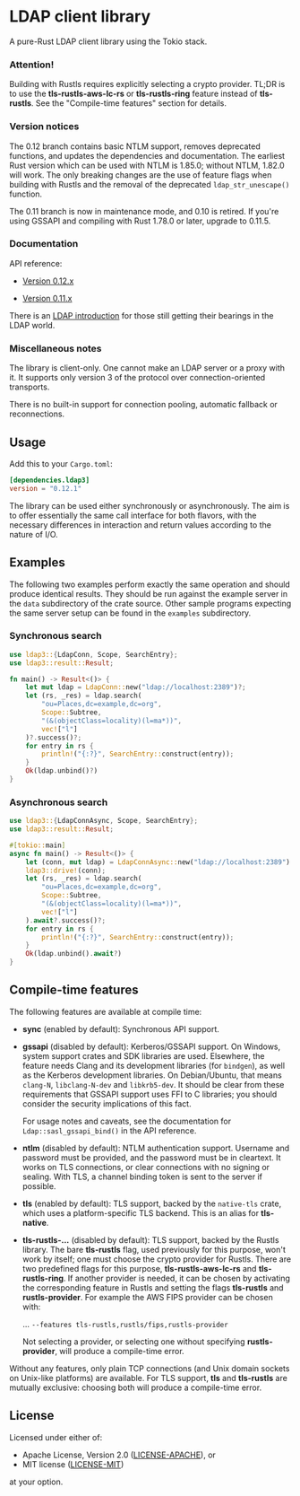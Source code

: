 # LDAP client library

A pure-Rust LDAP client library using the Tokio stack.

### Attention!

Building with Rustls requires explicitly selecting a crypto provider. TL;DR is to use
the __tls-rustls-aws-lc-rs__ or __tls-rustls-ring__ feature instead of __tls-rustls__.
See the "Compile-time features" section for details.

### Version notices

The 0.12 branch contains basic NTLM support, removes deprecated functions, and updates
the dependencies and documentation. The earliest Rust version which can be used with NTLM
is 1.85.0; without NTLM, 1.82.0 will work. The only breaking changes are the use of feature
flags when building with Rustls and the removal of the deprecated `ldap_str_unescape()`
function.

The 0.11 branch is now in maintenance mode, and 0.10 is retired. If you're
using GSSAPI and compiling with Rust 1.78.0 or later, upgrade to 0.11.5.

### Documentation

API reference:

- [Version 0.12.x](https://docs.rs/ldap3/0.12.1/ldap3/)

- [Version 0.11.x](https://docs.rs/ldap3/0.11.5/ldap3/)

There is an [LDAP introduction](https://github.com/inejge/ldap3/blob/faeb0eb38f74ba71358f31ff8437dc3d247fb41c/LDAP-primer.md)
for those still getting their bearings in the LDAP world.

### Miscellaneous notes

The library is client-only. One cannot make an LDAP server or a proxy with it.
It supports only version 3 of the protocol over connection-oriented transports.

There is no built-in support for connection pooling, automatic fallback or
reconnections.

## Usage

Add this to your `Cargo.toml`:

```toml
[dependencies.ldap3]
version = "0.12.1"
```

The library can be used either synchronously or asynchronously. The aim is to
offer essentially the same call interface for both flavors, with the necessary
differences in interaction and return values according to the nature of I/O.

## Examples

The following two examples perform exactly the same operation and should produce identical
results. They should be run against the example server in the `data` subdirectory of the crate source.
Other sample programs expecting the same server setup can be found in the `examples` subdirectory.

### Synchronous search

```rust
use ldap3::{LdapConn, Scope, SearchEntry};
use ldap3::result::Result;

fn main() -> Result<()> {
    let mut ldap = LdapConn::new("ldap://localhost:2389")?;
    let (rs, _res) = ldap.search(
        "ou=Places,dc=example,dc=org",
        Scope::Subtree,
        "(&(objectClass=locality)(l=ma*))",
        vec!["l"]
    )?.success()?;
    for entry in rs {
        println!("{:?}", SearchEntry::construct(entry));
    }
    Ok(ldap.unbind()?)
}
```

### Asynchronous search

```rust
use ldap3::{LdapConnAsync, Scope, SearchEntry};
use ldap3::result::Result;

#[tokio::main]
async fn main() -> Result<()> {
    let (conn, mut ldap) = LdapConnAsync::new("ldap://localhost:2389").await?;
    ldap3::drive!(conn);
    let (rs, _res) = ldap.search(
        "ou=Places,dc=example,dc=org",
        Scope::Subtree,
        "(&(objectClass=locality)(l=ma*))",
        vec!["l"]
    ).await?.success()?;
    for entry in rs {
        println!("{:?}", SearchEntry::construct(entry));
    }
    Ok(ldap.unbind().await?)
}
```

## Compile-time features

The following features are available at compile time:

* __sync__ (enabled by default): Synchronous API support.

* __gssapi__ (disabled by default): Kerberos/GSSAPI support. On Windows, system support
  crates and SDK libraries are used. Elsewhere, the feature needs Clang and its development
  libraries (for `bindgen`), as well as the Kerberos development libraries. On Debian/Ubuntu,
  that means `clang-N`, `libclang-N-dev` and `libkrb5-dev`. It should be clear from these
  requirements that GSSAPI support uses FFI to C libraries; you should consider the security
  implications of this fact.

  For usage notes and caveats, see the documentation for `Ldap::sasl_gssapi_bind()` in
  the API reference.

* __ntlm__ (disabled by default): NTLM authentication support. Username and password must
  be provided, and the password must be in cleartext. It works on TLS connections, or clear
  connections with no signing or sealing. With TLS, a channel binding token is sent to the
  server if possible.

* __tls__ (enabled by default): TLS support, backed by the `native-tls` crate, which uses
  a platform-specific TLS backend. This is an alias for __tls-native__.

* __tls-rustls-...__ (disabled by default): TLS support, backed by the Rustls library. The
  bare __tls-rustls__ flag, used previously for this purpose, won't work by itself; one
  must choose the crypto provider for Rustls. There are two predefined flags for this
  purpose, __tls-rustls-aws-lc-rs__ and __tls-rustls-ring__. If another provider is
  needed, it can be chosen by activating the corresponding feature in Rustls and setting
  the flags __tls-rustls__ and __rustls-provider__. For example the AWS FIPS provider can
  be chosen with:

  ... `--features tls-rustls,rustls/fips,rustls-provider`

  Not selecting a provider, or selecting one without specifying __rustls-provider__, will
  produce a compile-time error.

Without any features, only plain TCP connections (and Unix domain sockets on Unix-like
platforms) are available. For TLS support, __tls__ and __tls-rustls__ are mutually
exclusive: choosing both will produce a compile-time error.

## License

Licensed under either of:

 * Apache License, Version 2.0 ([LICENSE-APACHE](LICENSE-APACHE)), or
 * MIT license ([LICENSE-MIT](LICENSE-MIT))

at your option.
